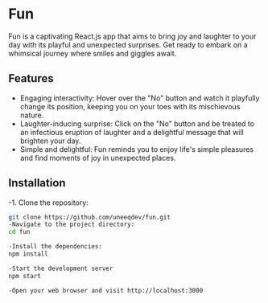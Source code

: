 # Fun


Fun is a captivating React.js app that aims to bring joy and laughter to your day with its playful and unexpected surprises. Get ready to embark on a whimsical journey where smiles and giggles await.

## Features

- Engaging interactivity: Hover over the "No" button and watch it playfully change its position, keeping you on your toes with its mischievous nature.
- Laughter-inducing surprise: Click on the "No" button and be treated to an infectious eruption of laughter and a delightful message that will brighten your day.
- Simple and delightful: Fun reminds you to enjoy life's simple pleasures and find moments of joy in unexpected places.

## Installation

-1. Clone the repository:
   ```bash
   git clone https://github.com/uneeqdev/fun.git
-Navigate to the project directory:
cd fun

-Install the dependencies:
npm install

-Start the development server
npm start

-Open your web browser and visit http://localhost:3000
